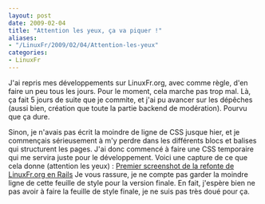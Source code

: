 ```yaml
---
layout: post
date: 2009-02-04
title: "Attention les yeux, ça va piquer !"
aliases:
- "/LinuxFr/2009/02/04/Attention-les-yeux"
categories:
- LinuxFr
---
```

J'ai repris mes développements sur LinuxFr.org, avec comme règle, d'en faire un peu tous les jours.
Pour le moment, cela marche pas trop mal.
Là, ça fait 5 jours de suite que je commite, et j'ai pu avancer sur les dépêches (aussi bien, création que toute la partie backend de modération).
Pourvu que ça dure.

Sinon, je n'avais pas écrit la moindre de ligne de CSS jusque hier, et je commençais sérieusement à m'y perdre dans les différents blocs et balises qui structurent les pages.
J'ai donc commencé à faire une CSS temporaire qui me servira juste pour le développement.
Voici une capture de ce que cela donne (attention les yeux) :
[Premier screenshot de la refonte de LinuxFr.org en Rails](/public/LinuxFr_refonte_rails.png)
Je vous rassure, je ne compte pas garder la moindre ligne de cette feuille de style pour la version finale.
En fait, j'espère bien ne pas avoir à faire la feuille de style finale, je ne suis pas très doué pour ça.

